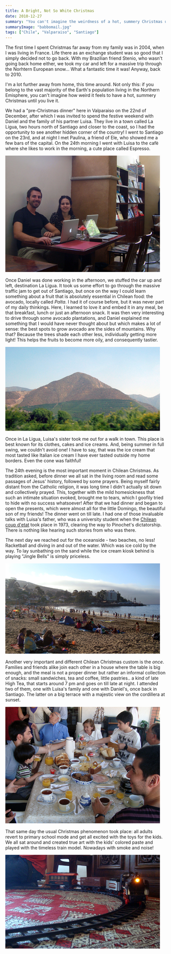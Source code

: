 ```yaml
---
title: A Bright, Not So White Christmas
date: 2010-12-27
summary: "You can't imagine the weirdness of a hot, summery Christmas until you live it."
summaryImage: "babbomail.jpg"
tags: ["Chile", "Valparaiso", "Santiago"]
---
```


The first time I spent Christmas far away from my family was in 2004, when I was living in France. Life there as an exchange student was so good that I simply decided not to go back. With my Brazilian friend Stenio, who wasn't going back home either, we took my car and left for a massive trip through the Norhtern European snow... What a fantastic time it was! Anyway, back to 2010.

I'm a lot further away from home, this time around. Not only this: if you belong to the vast majority of the Earth's population living in the Northern Emisphere, you can't imagine how weird it feels to have a hot, summery Christmas until you live it.

We had a "pre-Christmas dinner" here in Valparaiso on the 22nd of December, after which I was invited to spend the festive weekend with Daniel and the family of his partner Luisa. They live in a town called La Ligua, two hours north of Santiago and closer to the coast, so I had the opportunity to see another hidden corner of the country! I went to Santiago on the 23rd, and at night I met Paulina, a friend of Ele, who showed me a few bars of the capital. On the 24th morning I went with Luisa to the cafè where she likes to work in the morning, a cute place called Espresso.

![](espresso-cafe-santiago.jpg)

Once Daniel was done working in the afternoon, we stuffed the car up and left, destination La Ligua. It took us some effort to go through the massive traffic jam to get out of Santiago, but once on the way I could learn something about a fruit that is absolutely essential in Chilean food: the avocado, locally called _Palta_. I had it of course before, but it was never part of my daily thinkings. Here, I learned to love it and embed it in any meal, be that breakfast, lunch or just an afternoon snack. It was then very interesting to drive through some avocado plantations, and Daniel explained me something that I would have never thought about but which makes a lot of sense: the best spots to grow avocado are the sides of mountains. Why that? Because the trees shade each other less, individually getting more light! This helps the fruits to become more oily, and consequently tastier.

![](avocado-plantation_263.jpg)

Once in La Ligua, Luisa's sister took me out for a walk in town. This place is best known for its clothes, cakes and ice creams. And, being summer in full swing, we couldn't avoid one! I have to say, that was the ice cream that most tasted like Italian ice cream I have ever tasted outside my home borders. Even the cone was faithful!

The 24th evening is the most important moment in Chilean Christmas. As tradition asked, before dinner we all sat in the living room and read some passages of Jesus' history, followed by some prayers. Being myself fairly distant from the Catholic religion, it was long time I didn't actually sit down and collectively prayed. This, together with the mild homesickness that such an intimate situation evoked, brought me to tears, which I goofily tried to hide with no success whatsoever!
After that we had dinner and began to open the presents, which were almost all for the little Domingo, the beautiful son of my friends! The dinner went on till late. I had one of those invaluable talks with Luisa's father, who was a university student when the [Chilean coup d'etat](http://www.efootage.com/stock-footage/66043/Chilean_Coup_Detat_Allendes_Suicide/) took place in 1973, clearing the way to Pinochet's dictatorship. There is nothing like hearing such stories from who was there.

The next day we reached out for the oceanside - two beaches, no less! Racketball and diving in and out of the water. Which was ice cold by the way. To lay sunbathing on the sand while the ice cream kiosk behind is playing "Jingle Bells" is simply priceless.

![](papudo-beach_283.jpg)

Another very important and different Chilean Christmas custom is the _once_. Families and friends alike join each other in a house where the table is big enough, and the meal is not a proper dinner but rather an informal collection of snacks: small sandwiches, tea and coffee, little pastries.. a kind of late High Tea, that starts around 7 pm and goes on till late at night. I attended two of them, one with Luisa's family and one with Daniel's, once back in Santiago. The latter on a big terrace with a majestic view on the cordillera at sunset.

![](chile-christmas-once.jpg)

That same day the usual Christmas phenomenon took place: all adults revert to primary school mode and get all excited with the toys for the kids. We all sat around and created true art with the kids' colored paste and played with the timeless train model. Nowadays with smoke and noise!

![](toy-train_294.jpg)
